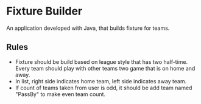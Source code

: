 # Fixture Builder

An application developed with Java, that builds fixture for teams.

## Rules

- Fixture should be build based on league style that has two half-time. Every team should play with other teams two game that is on home and away.
- In list, right side indicates home team, left side indicates away team.
- If count of teams taken from user is odd, it should be add team named "PassBy" to make even team count.

